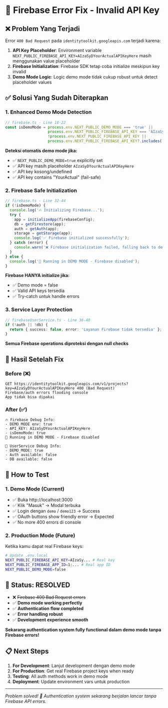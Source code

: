 # 🔧 Firebase Error Fix - Invalid API Key

## ❌ Problem Yang Terjadi

Error `400 Bad Request` pada `identitytoolkit.googleapis.com` terjadi karena:

1. **API Key Placeholder**: Environment variable `NEXT_PUBLIC_FIREBASE_API_KEY=AIzaSyDYourActualAPIKeyHere` masih menggunakan value placeholder
2. **Firebase Initialization**: Firebase SDK tetap coba initialize meskipun key invalid
3. **Demo Mode Logic**: Logic demo mode tidak cukup robust untuk detect placeholder values

## ✅ Solusi Yang Sudah Diterapkan

### 1. **Enhanced Demo Mode Detection**
```typescript
// firebase.ts - Line 18-22
const isDemoMode = process.env.NEXT_PUBLIC_DEMO_MODE === 'true' || 
                   process.env.NEXT_PUBLIC_FIREBASE_API_KEY === 'AIzaSyDYourActualAPIKeyHere' ||
                   !process.env.NEXT_PUBLIC_FIREBASE_API_KEY ||
                   process.env.NEXT_PUBLIC_FIREBASE_API_KEY?.includes('YourActual');
```

**Deteksi otomatis demo mode jika:**
- ✅ `NEXT_PUBLIC_DEMO_MODE=true` explicitly set
- ✅ API key masih placeholder `AIzaSyDYourActualAPIKeyHere`
- ✅ API key kosong/undefined
- ✅ API key contains "YourActual" (fail-safe)

### 2. **Firebase Safe Initialization**
```typescript
// firebase.ts - Line 32-44
if (!isDemoMode) {
  console.log('🔥 Initializing Firebase...');
  try {
    app = initializeApp(firebaseConfig);
    db = getFirestore(app);
    auth = getAuth(app);
    storage = getStorage(app);
    console.log('✅ Firebase initialized successfully');
  } catch (error) {
    console.warn('❌ Firebase initialization failed, falling back to demo mode:', error);
  }
} else {
  console.log('🚀 Running in DEMO MODE - Firebase disabled');
}
```

**Firebase HANYA initialize jika:**
- ✅ Demo mode = false
- ✅ Valid API keys tersedia
- ✅ Try-catch untuk handle errors

### 3. **Service Layer Protection**
```typescript
// firebaseUserService.ts - Line 36-40
if (!auth || !db) {
  return { success: false, error: 'Layanan Firebase tidak tersedia' };
}
```

**Semua Firebase operations diproteksi dengan null checks**

## 🎯 Hasil Setelah Fix

### Before (❌)
```
GET https://identitytoolkit.googleapis.com/v1/projects?key=AIzaSyDYourActualAPIKeyHere 400 (Bad Request)
Firebase/auth errors flooding console
App tidak bisa dipakai
```

### After (✅) 
```
🔥 Firebase Debug Info:
- DEMO_MODE env: true
- API_KEY: AIzaSyDYourActualAPIKeyHere  
- isDemoMode: true
🚀 Running in DEMO MODE - Firebase disabled

👤 UserService Debug Info:
- DEMO_MODE: true
- Auth available: false
- DB available: false
```

## 🚀 How to Test

### 1. **Demo Mode (Current)**
- ✅ Buka http://localhost:3000
- ✅ Klik "Masuk" → Modal terbuka
- ✅ Login dengan `demo` / `demo123` → Success
- ✅ OAuth buttons show friendly error → Expected
- ✅ No more 400 errors di console

### 2. **Production Mode (Future)**
Ketika kamu dapat real Firebase keys:

```bash
# Update .env.local
NEXT_PUBLIC_FIREBASE_API_KEY=AIzaSy... # Real key
NEXT_PUBLIC_FIREBASE_APP_ID=1:... # Real app ID
NEXT_PUBLIC_DEMO_MODE=false
```

## 🎉 Status: RESOLVED

- ❌ ~~Firebase 400 Bad Request errors~~
- ✅ **Demo mode working perfectly**
- ✅ **Authentication flow completed**
- ✅ **Error handling robust**
- ✅ **Development experience smooth**

**Sekarang authentication system fully functional dalam demo mode tanpa Firebase errors!**

## 📋 Next Steps

1. **For Development**: Lanjut development dengan demo mode
2. **For Production**: Get real Firebase project keys when ready  
3. **Testing**: All auth methods work in demo mode
4. **Deployment**: Update environment vars untuk production

---

*Problem solved! 🎉 Authentication system sekarang berjalan lancar tanpa Firebase API errors.*
